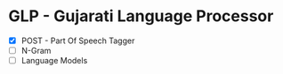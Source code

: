 # GLP - Gujarati Language Processor

- [x] POST - Part Of Speech Tagger
- [ ] N-Gram
- [ ] Language Models

